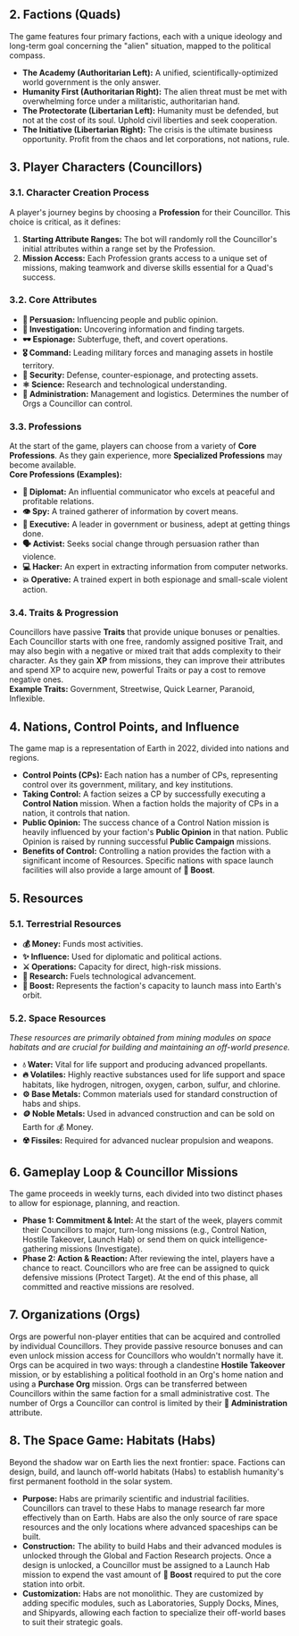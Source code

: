 ## **2\. Factions (Quads)**

The game features four primary factions, each with a unique ideology and long-term goal concerning the "alien" situation, mapped to the political compass.

* **The Academy (Authoritarian Left):** A unified, scientifically-optimized world government is the only answer.  
* **Humanity First (Authoritarian Right):** The alien threat must be met with overwhelming force under a militaristic, authoritarian hand.  
* **The Protectorate (Libertarian Left):** Humanity must be defended, but not at the cost of its soul. Uphold civil liberties and seek cooperation.  
* **The Initiative (Libertarian Right):** The crisis is the ultimate business opportunity. Profit from the chaos and let corporations, not nations, rule.

## **3\. Player Characters (Councillors)**

### **3.1. Character Creation Process**

A player's journey begins by choosing a **Profession** for their Councillor. This choice is critical, as it defines:

1. **Starting Attribute Ranges:** The bot will randomly roll the Councillor's initial attributes within a range set by the Profession.  
2. **Mission Access:** Each Profession grants access to a unique set of missions, making teamwork and diverse skills essential for a Quad's success.

### **3.2. Core Attributes**

* **📢 Persuasion:** Influencing people and public opinion.  
* **🔎 Investigation:** Uncovering information and finding targets.  
* **🕶️ Espionage:** Subterfuge, theft, and covert operations.  
* **🎖️ Command:** Leading military forces and managing assets in hostile territory.  
* **🔐 Security:** Defense, counter-espionage, and protecting assets.  
* **⚛️ Science:** Research and technological understanding.  
* **🏢 Administration:** Management and logistics. Determines the number of Orgs a Councillor can control.

### **3.3. Professions**

At the start of the game, players can choose from a variety of **Core Professions**. As they gain experience, more **Specialized Professions** may become available.  
**Core Professions (Examples):**

* **🤝 Diplomat:** An influential communicator who excels at peaceful and profitable relations.  
* **👁 Spy:** A trained gatherer of information by covert means.  
* **👔 Executive:** A leader in government or business, adept at getting things done.  
* **🗣 Activist:** Seeks social change through persuasion rather than violence.  
* **💻 Hacker:** An expert in extracting information from computer networks.  
* **💥 Operative:** A trained expert in both espionage and small-scale violent action.

### **3.4. Traits & Progression**

Councillors have passive **Traits** that provide unique bonuses or penalties. Each Councillor starts with one free, randomly assigned positive Trait, and may also begin with a negative or mixed trait that adds complexity to their character. As they gain **XP** from missions, they can improve their attributes and spend XP to acquire new, powerful Traits or pay a cost to remove negative ones.  
**Example Traits:** Government, Streetwise, Quick Learner, Paranoid, Inflexible.

## **4\. Nations, Control Points, and Influence**

The game map is a representation of Earth in 2022, divided into nations and regions.

* **Control Points (CPs):** Each nation has a number of CPs, representing control over its government, military, and key institutions.  
* **Taking Control:** A faction seizes a CP by successfully executing a **Control Nation** mission. When a faction holds the majority of CPs in a nation, it controls that nation.  
* **Public Opinion:** The success chance of a Control Nation mission is heavily influenced by your faction's **Public Opinion** in that nation. Public Opinion is raised by running successful **Public Campaign** missions.  
* **Benefits of Control:** Controlling a nation provides the faction with a significant income of Resources. Specific nations with space launch facilities will also provide a large amount of **🚀 Boost**.

## **5\. Resources**

### **5.1. Terrestrial Resources**

* **💰 Money:** Funds most activities.  
* **✨ Influence:** Used for diplomatic and political actions.  
* **⚔️ Operations:** Capacity for direct, high-risk missions.  
* **🔬 Research:** Fuels technological advancement.  
* **🚀 Boost:** Represents the faction's capacity to launch mass into Earth's orbit.

### **5.2. Space Resources**

*These resources are primarily obtained from mining modules on space habitats and are crucial for building and maintaining an off-world presence.*

* **💧 Water:** Vital for life support and producing advanced propellants.  
* **🔥 Volatiles:** Highly reactive substances used for life support and space habitats, like hydrogen, nitrogen, oxygen, carbon, sulfur, and chlorine.  
* **⚙️ Base Metals:** Common materials used for standard construction of habs and ships.  
* **🪙 Noble Metals:** Used in advanced construction and can be sold on Earth for 💰 Money.  
* **☢️ Fissiles:** Required for advanced nuclear propulsion and weapons.

## **6\. Gameplay Loop & Councillor Missions**

The game proceeds in weekly turns, each divided into two distinct phases to allow for espionage, planning, and reaction.

* **Phase 1: Commitment & Intel:** At the start of the week, players commit their Councillors to major, turn-long missions (e.g., Control Nation, Hostile Takeover, Launch Hab) or send them on quick intelligence-gathering missions (Investigate).  
* **Phase 2: Action & Reaction:** After reviewing the intel, players have a chance to react. Councillors who are free can be assigned to quick defensive missions (Protect Target). At the end of this phase, all committed and reactive missions are resolved.

## **7\. Organizations (Orgs)**

Orgs are powerful non-player entities that can be acquired and controlled by individual Councillors. They provide passive resource bonuses and can even unlock mission access for Councillors who wouldn't normally have it. Orgs can be acquired in two ways: through a clandestine **Hostile Takeover** mission, or by establishing a political foothold in an Org's home nation and using a **Purchase Org** mission. Orgs can be transferred between Councillors within the same faction for a small administrative cost. The number of Orgs a Councillor can control is limited by their **🏢 Administration** attribute.

## **8\. The Space Game: Habitats (Habs)**

Beyond the shadow war on Earth lies the next frontier: space. Factions can design, build, and launch off-world habitats (Habs) to establish humanity's first permanent foothold in the solar system.

* **Purpose:** Habs are primarily scientific and industrial facilities. Councillors can travel to these Habs to manage research far more effectively than on Earth. Habs are also the only source of rare space resources and the only locations where advanced spaceships can be built.  
* **Construction:** The ability to build Habs and their advanced modules is unlocked through the Global and Faction Research projects. Once a design is unlocked, a Councillor must be assigned to a Launch Hab mission to expend the vast amount of **🚀 Boost** required to put the core station into orbit.  
* **Customization:** Habs are not monolithic. They are customized by adding specific modules, such as Laboratories, Supply Docks, Mines, and Shipyards, allowing each faction to specialize their off-world bases to suit their strategic goals.
